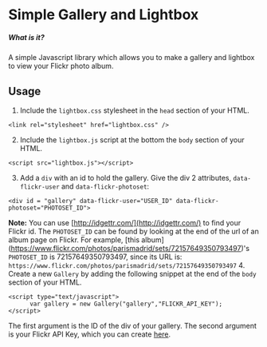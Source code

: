 # Simple Gallery and Lightbox

##### What is it?
A simple Javascript library which allows you to make a gallery and lightbox to view your Flickr photo album.

## Usage
1. Include the `lightbox.css` stylesheet in the `head` section of your HTML.
```
<link rel="stylesheet" href="lightbox.css" />
```
2. Include the `lightbox.js` script at the bottom the `body` section of your HTML.
```
<script src="lightbox.js"></script>
```
3. Add a `div` with an id to hold the gallery. Give the div 2 attributes, `data-flickr-user` and `data-flickr-photoset`: 
```
<div id = "gallery" data-flickr-user="USER_ID" data-flickr-photoset="PHOTOSET_ID">
``` 
**Note:** You can use [http://idgettr.com/](http://idgettr.com/) to find your Flickr id. The `PHOTOSET_ID` can be found by looking at the end of the url of an album page on Flickr. For example, [this album] (https://www.flickr.com/photos/parismadrid/sets/72157649350793497)'s `PHOTOSET_ID` is 72157649350793497, since its URL is: 
`https://www.flickr.com/photos/parismadrid/sets/72157649350793497`
4. Create a new `Gallery` by adding the following snippet at the end of the `body` section of your HTML.
```
<script type="text/javascript">
      var gallery = new Gallery("gallery","FLICKR_API_KEY");
</script>
```
The first argument is the ID of the div of your gallery. The second argument is your Flickr API Key, which you can create [here](https://www.flickr.com/services/apps/create/).
